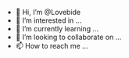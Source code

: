 - 👋 Hi, I’m @Lovebide
- 👀 I’m interested in ...
- 🌱 I’m currently learning ...
- 💞️ I’m looking to collaborate on ...
- 📫 How to reach me ...

<!---
Lovebide/Lovebide is a ✨ special ✨ repository because its `README.md` (this file) appears on your GitHub profile.
You can click the Preview link to take a look at your changes.
--->
